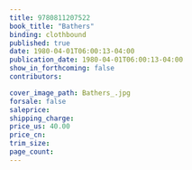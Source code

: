 ```yaml
---
title: 9780811207522
book_title: "Bathers"
binding: clothbound
published: true
date: 1980-04-01T06:00:13-04:00
publication_date: 1980-04-01T06:00:13-04:00
show_in_forthcoming: false
contributors:

cover_image_path: Bathers_.jpg
forsale: false
saleprice:
shipping_charge:
price_us: 40.00
price_cn:
trim_size:
page_count:
---
```


